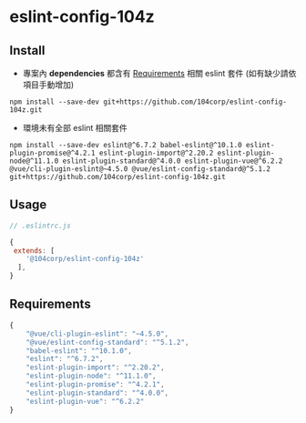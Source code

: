 # eslint-config-104z

## Install

- 專案內 **dependencies** 都含有 [Requirements](#Requirements) 相關 eslint 套件 (如有缺少請依項目手動增加)

```
npm install --save-dev git+https://github.com/104corp/eslint-config-104z.git
```

- 環境未有全部 eslint 相關套件

```
npm install --save-dev eslint@^6.7.2 babel-eslint@^10.1.0 eslint-plugin-promise@^4.2.1 eslint-plugin-import@^2.20.2 eslint-plugin-node@^11.1.0 eslint-plugin-standard@^4.0.0 eslint-plugin-vue@^6.2.2 @vue/cli-plugin-eslint@~4.5.0 @vue/eslint-config-standard@^5.1.2 git+https://github.com/104corp/eslint-config-104z.git
```

## Usage

```js
// .eslintrc.js

{
 extends: [
    '@104corp/eslint-config-104z'
  ],
}
```

## Requirements

```js
{
    "@vue/cli-plugin-eslint": "~4.5.0",
    "@vue/eslint-config-standard": "^5.1.2",
    "babel-eslint": "^10.1.0",
    "eslint": "^6.7.2",
    "eslint-plugin-import": "^2.20.2",
    "eslint-plugin-node": "^11.1.0",
    "eslint-plugin-promise": "^4.2.1",
    "eslint-plugin-standard": "^4.0.0",
    "eslint-plugin-vue": "^6.2.2"
}
```
